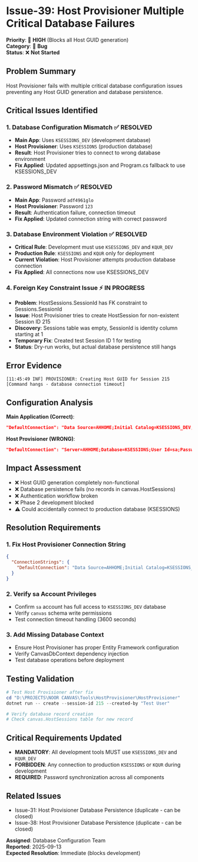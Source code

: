 # Issue-39: Host Provisioner Multiple Critical Database Failures

**Priority**: 🔴 **HIGH** (Blocks all Host GUID generation)  
**Category**: 🐛 **Bug**  
**Status**: ❌ **Not Started**

## **Problem Summary**
Host Provisioner fails with multiple critical database configuration issues preventing any Host GUID generation and database persistence.

## **Critical Issues Identified**

### **1. Database Configuration Mismatch** ✅ **RESOLVED**
- **Main App**: Uses `KSESSIONS_DEV` (development database)
- **Host Provisioner**: Uses `KSESSIONS` (production database)
- **Result**: Host Provisioner tries to connect to wrong database environment
- **Fix Applied**: Updated appsettings.json and Program.cs fallback to use KSESSIONS_DEV

### **2. Password Mismatch** ✅ **RESOLVED**
- **Main App**: Password `adf4961glo` 
- **Host Provisioner**: Password `123`
- **Result**: Authentication failure, connection timeout
- **Fix Applied**: Updated connection string with correct password

### **3. Database Environment Violation** ✅ **RESOLVED**
- **Critical Rule**: Development must use `KSESSIONS_DEV` and `KQUR_DEV`
- **Production Rule**: `KSESSIONS` and `KQUR` only for deployment
- **Current Violation**: Host Provisioner attempts production database connection
- **Fix Applied**: All connections now use KSESSIONS_DEV

### **4. Foreign Key Constraint Issue** ⚡ **IN PROGRESS**
- **Problem**: HostSessions.SessionId has FK constraint to Sessions.SessionId
- **Issue**: Host Provisioner tries to create HostSession for non-existent Session ID 215
- **Discovery**: Sessions table was empty, SessionId is identity column starting at 1
- **Temporary Fix**: Created test Session ID 1 for testing
- **Status**: Dry-run works, but actual database persistence still hangs

## **Error Evidence**
```
[11:45:49 INF] PROVISIONER: Creating Host GUID for Session 215
[Command hangs - database connection timeout]
```

## **Configuration Analysis**

**Main Application (Correct)**:
```json
"DefaultConnection": "Data Source=AHHOME;Initial Catalog=KSESSIONS_DEV;User Id=sa;Password=adf4961glo;Connection Timeout=3600;MultipleActiveResultSets=true;TrustServerCertificate=true;Encrypt=false"
```

**Host Provisioner (WRONG)**:
```json
"DefaultConnection": "Server=AHHOME;Database=KSESSIONS;User Id=sa;Password=123;TrustServerCertificate=true;Encrypt=false;"
```

## **Impact Assessment**
- ❌ Host GUID generation completely non-functional
- ❌ Database persistence fails (no records in canvas.HostSessions)
- ❌ Authentication workflow broken 
- ❌ Phase 2 development blocked
- ⚠️ Could accidentally connect to production database (KSESSIONS)

## **Resolution Requirements**

### **1. Fix Host Provisioner Connection String**
```json
{
  "ConnectionStrings": {
    "DefaultConnection": "Data Source=AHHOME;Initial Catalog=KSESSIONS_DEV;User Id=sa;Password=adf4961glo;Connection Timeout=3600;MultipleActiveResultSets=true;TrustServerCertificate=true;Encrypt=false"
  }
}
```

### **2. Verify sa Account Privileges**
- Confirm `sa` account has full access to `KSESSIONS_DEV` database
- Verify `canvas` schema write permissions
- Test connection timeout handling (3600 seconds)

### **3. Add Missing Database Context**
- Ensure Host Provisioner has proper Entity Framework configuration
- Verify CanvasDbContext dependency injection 
- Test database operations before deployment

## **Testing Validation**
```powershell
# Test Host Provisioner after fix
cd "D:\PROJECTS\NOOR CANVAS\Tools\HostProvisioner\HostProvisioner"
dotnet run -- create --session-id 215 --created-by "Test User"

# Verify database record creation
# Check canvas.HostSessions table for new record
```

## **Critical Requirements Updated**
- **MANDATORY**: All development tools MUST use `KSESSIONS_DEV` and `KQUR_DEV`
- **FORBIDDEN**: Any connection to production `KSESSIONS` or `KQUR` during development
- **REQUIRED**: Password synchronization across all components

## **Related Issues**
- Issue-31: Host Provisioner Database Persistence (duplicate - can be closed)
- Issue-38: Host Provisioner Database Persistence (duplicate - can be closed)

**Assigned**: Database Configuration Team  
**Reported**: 2025-09-13  
**Expected Resolution**: Immediate (blocks development)
